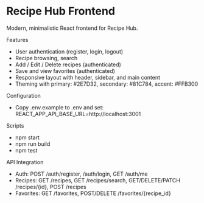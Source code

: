 # Recipe Hub Frontend

Modern, minimalistic React frontend for Recipe Hub.

Features
- User authentication (register, login, logout)
- Recipe browsing, search
- Add / Edit / Delete recipes (authenticated)
- Save and view favorites (authenticated)
- Responsive layout with header, sidebar, and main content
- Theming with primary: #2E7D32, secondary: #81C784, accent: #FFB300

Configuration
- Copy .env.example to .env and set:
  REACT_APP_API_BASE_URL=http://localhost:3001

Scripts
- npm start
- npm run build
- npm test

API Integration
- Auth: POST /auth/register, /auth/login, GET /auth/me
- Recipes: GET /recipes, GET /recipes/search, GET/DELETE/PATCH /recipes/{id}, POST /recipes
- Favorites: GET /favorites, POST/DELETE /favorites/{recipe_id}
